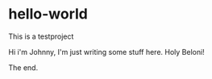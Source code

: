 # hello-world
This is a testproject

Hi i'm Johnny, I'm just writing some stuff here.
Holy Beloni!

The end.
